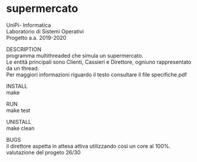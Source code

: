 # supermercato

UniPi- Informatica  
Laboratorio di Sistemi Operativi  
Progetto a.a. 2019-2020  

DESCRIPTION  
  programma multithreaded che simula un supermercato.   
  Le entità principali sono Clienti, Cassieri e Direttore, ogniuno rappresentato da un thread.  
  Per maggiori informazioni riguardo il testo consultare il file specifiche.pdf  

INSTALL  
  make

RUN  
  make test
  
UNISTALL  
  make clean
  
BUGS  
  il direttore aspetta in attesa attiva utilizzando così un core al 100%.  
  valutazione del progeto 26/30
